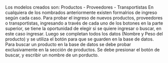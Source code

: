 Los modelos creados son: Productos - Proveedores - Transportistas
En cualquiera de los nombrados anteriormente existen formalrios de ingreso según cada caso.
Para probar el ingreso de nuevos productos, proveedores o transportistas, ingresando a través de cada uno de los botones en la parte superior, se tiene la oportunidad de elegir si se quiere ingresar o buscar, en este caso ingresar. Luego se completan todos los datos (Nombre y Peso del producto) y se utiliza el botón para que se guarden en la base de datos.
Para buscar un producto en la base de datos se debe probar exclusivamente en la sección de productos. Se debe presionar el botón de buscar, y escribir un nombre de un porducto.